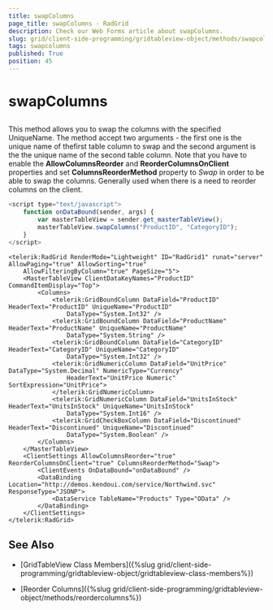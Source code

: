```yaml
---
title: swapColumns
page_title: swapColumns - RadGrid
description: Check our Web Forms article about swapColumns.
slug: grid/client-side-programming/gridtableview-object/methods/swapcolumns
tags: swapcolumns
published: True
position: 45
---
```


# swapColumns



## 

This method allows you to swap the columns with the specified UniqueName. The method accept two arguments - the first one is the unique name of thefirst table column to swap and the second argument is the the unique name of the second table column. Note that you have to enable the **AllowColumnsReorder** and **ReorderColumnsOnClient** properties and set **ColumnsReorderMethod** property to *Swap* in order to be able to swap the columns. Generally used when there is a need to reorder columns on the client.

````JavaScript
<script type="text/javascript">
    function onDataBound(sender, args) {
        var masterTableView = sender.get_masterTableView();
        masterTableView.swapColumns("ProductID", "CategoryID");
    }
</script>
````

````ASP.NET
<telerik:RadGrid RenderMode="Lightweight" ID="RadGrid1" runat="server" AllowPaging="true" AllowSorting="true"
    AllowFilteringByColumn="true" PageSize="5">
    <MasterTableView ClientDataKeyNames="ProductID" CommandItemDisplay="Top">
        <Columns>
            <telerik:GridBoundColumn DataField="ProductID" HeaderText="ProductID" UniqueName="ProductID"
                DataType="System.Int32" />
            <telerik:GridBoundColumn DataField="ProductName" HeaderText="ProductName" UniqueName="ProductName"
                DataType="System.String" />
            <telerik:GridBoundColumn DataField="CategoryID" HeaderText="CategoryID" UniqueName="CategoryID"
                DataType="System.Int32" />
            <telerik:GridNumericColumn DataField="UnitPrice" DataType="System.Decimal" NumericType="Currency"
                HeaderText="UnitPrice Numeric" SortExpression="UnitPrice">
            </telerik:GridNumericColumn>
            <telerik:GridNumericColumn DataField="UnitsInStock" HeaderText="UnitsInStock" UniqueName="UnitsInStock"
                DataType="System.Int16" />
            <telerik:GridCheckBoxColumn DataField="Discontinued" HeaderText="Discontinued" UniqueName="Discontinued"
                DataType="System.Boolean" />
        </Columns>
    </MasterTableView>
    <ClientSettings AllowColumnsReorder="true" ReorderColumnsOnClient="true" ColumnsReorderMethod="Swap">
        <ClientEvents OnDataBound="onDataBound" />
        <DataBinding Location="http://demos.kendoui.com/service/Northwind.svc" ResponseType="JSONP">
            <DataService TableName="Products" Type="OData" />
        </DataBinding>
    </ClientSettings>
</telerik:RadGrid>
````



## See Also

 * [GridTableView Class Members]({%slug grid/client-side-programming/gridtableview-object/gridtableview-class-members%})

 * [Reorder Columns]({%slug grid/client-side-programming/gridtableview-object/methods/reordercolumns%})
